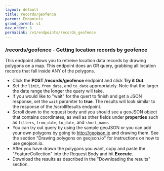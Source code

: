 ```yaml
---
layout: default
title: records/geofence
parent: Endpoints
grand_parent: v1
nav_order: 3
permalink: /v1/endpoints/records_geofence
---
```



### /records/geofence - Getting location records by geofence
This endpoint allows you to retreive location data records by drawing polygons on a map.  This endpoint does an OR query, grabbing all location records that fall inside ANY of the polygons.

- Click the **POST /records/geofence** endpoint and click **Try it Out**.
- Set the `limit`, `from_date`, and `to_date` appropriately.  Note that the larger the date range the longer the query will take.
- If you would like to "wait" for the quert to finish and get a JSON response, set the `wait` paramter to **true**.  The results will look similar to the response of the /scrollResults endpoint.
- Scroll down to the request body and you should see a geoJSON object that contains coordinates, as well as other fields under **properties** such as `filters`, `from_date`, `to_date`, and `short_name`.
- You can try out query by using the sample geoJSON or you can add your own polygons by going to http://geojson.io and drawing them.  See the section "Drawing polygons on geojson.io" for instructions on how to use geojson.io.
- After you have drawn the polygons you want, copy and paste the "FeatureCollection" into the Request Body and hit **Execute**.
- Download the results as described in the "Downloading the results" section.